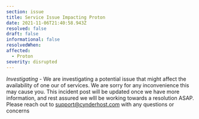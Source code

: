 ```yaml
---
section: issue
title: Service Issue Impacting Proton
date: 2021-11-06T21:40:58.943Z
resolved: false
draft: false
informational: false
resolvedWhen: 
affected:
  - Proton
severity: disrupted
---
```

*Investigating* - We are investigating a potential issue that might affect the availability of one our of services. We are sorry for any inconvenience this may cause you. This incident post will be updated once we have more information, and rest assured we wlll be working towards a resolution ASAP. Please reach out to support@cynderhost.com with any questions or concerns

